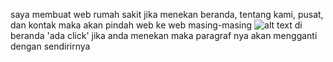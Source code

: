 saya membuat web rumah sakit jika menekan beranda, tentang kami, pusat, dan kontak maka akan 
pindah web ke web masing-masing
![alt text](C:\Users\SANDRA\OneDrive\Pictures\Screenshots\Screenshots(226))
di beranda 'ada click' jika anda menekan maka paragraf nya akan mengganti dengan sendirirnya
